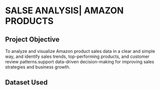 # SALSE ANALYSIS| AMAZON PRODUCTS
## Project Objective
To analyze and visualize Amazon product sales data in a clear and simple way, and identify sales trends, top-performing products, and customer review patterns.support data-driven decision-making for improving sales strategies and business growth.

## Dataset Used
